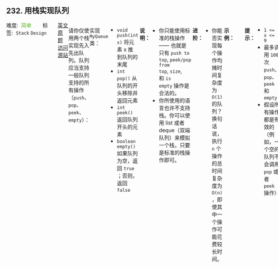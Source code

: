 <div style="font-size: 20px; margin-bottom: 15px; font-weight: bold;">232. 用栈实现队列</div>
<div style="display: flex; font-size: 14px; justify-content: space-between;"><div><span style="margin-right: 30px;">难度:&nbsp;&nbsp;<label style="color: rgb(90, 183, 38);">简单</label></span><span style="margin-right: 30px;">标签:&nbsp;&nbsp;<code>Stack</code>&nbsp;<code>Design</code></span></div><div><span style="margin-right: 15px;"><a href="https://leetcode.com/problems/implement-queue-using-stacks/">英文原题</a></span><span><a href="https://leetcode-cn.com/problems/implement-queue-using-stacks/">访问源站</a></span></div>
<hr style="height: 1px; margin: 1em 0px;" />
<p>请你仅使用两个栈实现先入先出队列。队列应当支持一般队列支持的所有操作（<code>push</code>、<code>pop</code>、<code>peek</code>、<code>empty</code>）：</p>

<p>实现 <code>MyQueue</code> 类：</p>

<ul>
	<li><code>void push(int x)</code> 将元素 x 推到队列的末尾</li>
	<li><code>int pop()</code> 从队列的开头移除并返回元素</li>
	<li><code>int peek()</code> 返回队列开头的元素</li>
	<li><code>boolean empty()</code> 如果队列为空，返回 <code>true</code> ；否则，返回 <code>false</code></li>
</ul>

<p> </p>

<p><strong>说明：</strong></p>

<ul>
	<li>你只能使用标准的栈操作 —— 也就是只有 <code>push to top</code>, <code>peek/pop from top</code>, <code>size</code>, 和 <code>is empty</code> 操作是合法的。</li>
	<li>你所使用的语言也许不支持栈。你可以使用 list 或者 deque（双端队列）来模拟一个栈，只要是标准的栈操作即可。</li>
</ul>

<p> </p>

<p><strong>进阶：</strong></p>

<ul>
	<li>你能否实现每个操作均摊时间复杂度为 <code>O(1)</code> 的队列？换句话说，执行 <code>n</code> 个操作的总时间复杂度为 <code>O(n)</code> ，即使其中一个操作可能花费较长时间。</li>
</ul>

<p> </p>

<p><strong>示例：</strong></p>

<pre>
<strong>输入：</strong>
["MyQueue", "push", "push", "peek", "pop", "empty"]
[[], [1], [2], [], [], []]
<strong>输出：</strong>
[null, null, null, 1, 1, false]

<strong>解释：</strong>
MyQueue myQueue = new MyQueue();
myQueue.push(1); // queue is: [1]
myQueue.push(2); // queue is: [1, 2] (leftmost is front of the queue)
myQueue.peek(); // return 1
myQueue.pop(); // return 1, queue is [2]
myQueue.empty(); // return false
</pre>

<ul>
</ul>

<p> </p>

<p><strong>提示：</strong></p>

<ul>
	<li><code>1 <= x <= 9</code></li>
	<li>最多调用 <code>100</code> 次 <code>push</code>、<code>pop</code>、<code>peek</code> 和 <code>empty</code></li>
	<li>假设所有操作都是有效的 （例如，一个空的队列不会调用 <code>pop</code> 或者 <code>peek</code> 操作）</li>
</ul>

<hr style="height: 1px; margin: 1em 0px;" />
<strong>第1次解答</strong>
```javascript
/**
 * Initialize your data structure here.
 */
var MyQueue = function () {
  this.stack = [];
  this.cacheStack = [];
};

/**
 * Push element x to the back of queue.
 * @param {number} x
 * @return {void}
 */
MyQueue.prototype.push = function (x) {
  this.stack.push(x);
};

/**
 * Removes the element from in front of queue and returns that element.
 * @return {number}
 */
MyQueue.prototype.pop = function () {
  console.log(this.stack, this.cacheStack);

  while (!this.empty()) {
    this.cacheStack.push(this.stack.pop());
  }

  let temp = this.cacheStack.pop();

  while (this.cacheStack.length !== 0) {
    this.stack.push(this.cacheStack.pop());
  }

  return temp;
};

/**
 * Get the front element.
 * @return {number}
 */
MyQueue.prototype.peek = function () {
  return this.stack[0];
};

/**
 * Returns whether the queue is empty.
 * @return {boolean}
 */
MyQueue.prototype.empty = function () {
  return this.stack.length === 0;
};

/**
 * Your MyQueue object will be instantiated and called as such:
 * var obj = new MyQueue()
 * obj.push(x)
 * var param_2 = obj.pop()
 * var param_3 = obj.peek()
 * var param_4 = obj.empty()
 */
```